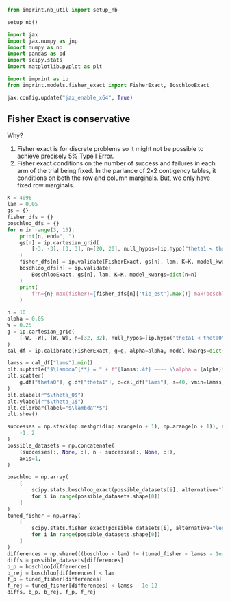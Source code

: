 ```python
from imprint.nb_util import setup_nb

setup_nb()

import jax
import jax.numpy as jnp
import numpy as np
import pandas as pd
import scipy.stats
import matplotlib.pyplot as plt

import imprint as ip
from imprint.models.fisher_exact import FisherExact, BoschlooExact

jax.config.update("jax_enable_x64", True)
```

## Fisher Exact is conservative

Why?
1. Fisher exact is for discrete problems so it might not be possible to achieve precisely 5% Type I Error. 
2. Fisher exact conditions on the number of success and failures in each arm of the trial being fixed. In the parlance of 2x2 contigency tables, it conditions on both the row and column marginals. But, we only have fixed row marginals.

```python
K = 4096
lam = 0.05
gs = {}
fisher_dfs = {}
boschloo_dfs = {}
for n in range(3, 15):
    print(n, end=", ")
    gs[n] = ip.cartesian_grid(
        [-3, -3], [3, 3], n=[20, 20], null_hypos=[ip.hypo("theta1 < theta0")]
    )
    fisher_dfs[n] = ip.validate(FisherExact, gs[n], lam, K=K, model_kwargs=dict(n=n))
    boschloo_dfs[n] = ip.validate(
        BoschlooExact, gs[n], lam, K=K, model_kwargs=dict(n=n)
    )
    print(
        f"n={n} max(fisher)={fisher_dfs[n]['tie_est'].max()} max(boschloo)={boschloo_dfs[n]['tie_est'].max()}"
    )
```

```python
n = 10
alpha = 0.05
W = 0.25
g = ip.cartesian_grid(
    [-W, -W], [W, W], n=[32, 32], null_hypos=[ip.hypo("theta1 < theta0")]
)
cal_df = ip.calibrate(FisherExact, g=g, alpha=alpha, model_kwargs=dict(n=n), K=2**17)
```

```python
lamss = cal_df["lams"].min()
plt.suptitle("$\lambda^{**} = " + f"{lamss:.4f} ~~~~ \\alpha = {alpha}$")
plt.scatter(
    g.df["theta0"], g.df["theta1"], c=cal_df["lams"], s=40, vmin=lamss, vmax=lamss + 0.1
)
plt.xlabel(r"$\theta_0$")
plt.ylabel(r"$\theta_1$")
plt.colorbar(label="$\lambda^*$")
plt.show()
```

```python
successes = np.stack(np.meshgrid(np.arange(n + 1), np.arange(n + 1)), axis=-1).reshape(
    -1, 2
)
possible_datasets = np.concatenate(
    (successes[:, None, :], n - successes[:, None, :]),
    axis=1,
)

boschloo = np.array(
    [
        scipy.stats.boschloo_exact(possible_datasets[i], alternative="less").pvalue
        for i in range(possible_datasets.shape[0])
    ]
)
tuned_fisher = np.array(
    [
        scipy.stats.fisher_exact(possible_datasets[i], alternative="less")[1]
        for i in range(possible_datasets.shape[0])
    ]
)
differences = np.where(((boschloo < lam) != (tuned_fisher < lamss - 1e-12)))[0]
diffs = possible_datasets[differences]
b_p = boschloo[differences]
b_rej = boschloo[differences] < lam
f_p = tuned_fisher[differences]
f_rej = tuned_fisher[differences] < lamss - 1e-12
diffs, b_p, b_rej, f_p, f_rej
```
